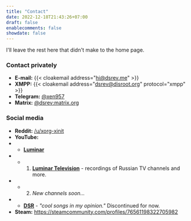 ```yaml
---
title: "Contact"
date: 2022-12-18T21:43:26+07:00
draft: false
enablecomments: false
showdate: false
---
```


I'll leave the rest here that didn't make to the home page.

### Contact privately

- **E-mail:** {{< cloakemail address="hi@dsrev.me" >}}
- **XMPP:** {{< cloakemail address="dsrev@disroot.org" protocol="xmpp" >}}
- **Telegram:** [@xen957](https://t.me/xen957)
- **Matrix:** [@dsrev:matrix.org](https://matrix.to/#/@dsrev:matrix.org)

### Social media

- **Reddit:** [/u/xorg-xinit](https://reddit.com/u/xorg-xinit/)
- **YouTube:**
- - **[Luminar](https://luminar.one/)**
- - 1. **[Luminar Television](https://www.youtube.com/@LuminarTV)** - recordings of Russian TV channels and more.
- - 2. *New channels soon...*
- - **[DSR](https://www.youtube.com/@DSRAudio)** - *"cool songs in my opinion."* Discontinued for now.
- **Steam:** https://steamcommunity.com/profiles/76561198322705982
